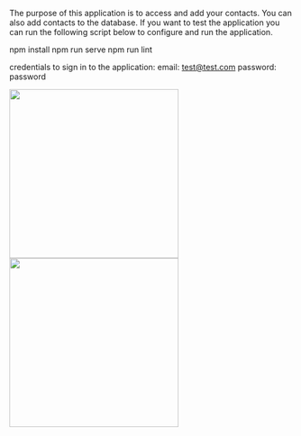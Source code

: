 The purpose of this application is to access and add your contacts. You can also add contacts to the database. If you want to test the application you can run the following script below to configure and run the application.

npm install
npm run serve
npm run lint

credentials to sign in to the application:
email: test@test.com
password: password

<img src="https://github.com/Tumelo-Mokhwathi/Contacts_Registration_System/blob/master/src/assets/SignIn.png" width="300" /> <img src="https://github.com/Tumelo-Mokhwathi/Contacts_Registration_System/blob/master/src/assets/Admin.png" width="300" /> 



